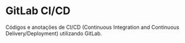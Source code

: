 # GitLab CI/CD
Códigos e anotações de CI/CD (Continuous Integration and Continuous Delivery/Deployment) utilizando GitLab.
